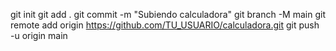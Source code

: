 git init
git add .
git commit -m "Subiendo calculadora"
git branch -M main
git remote add origin https://github.com/TU_USUARIO/calculadora.git
git push -u origin main
